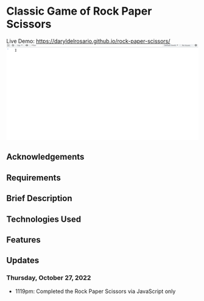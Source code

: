 # Classic Game of Rock Paper Scissors
Live Demo: https://daryldelrosario.github.io/rock-paper-scissors/   
<kbd><img src="gif/rps-js-only.gif" padding="32px"></kbd>

## Acknowledgements

## Requirements

## Brief Description

## Technologies Used

## Features

## Updates
### Thursday, October 27, 2022
* 1119pm: Completed the Rock Paper Scissors via JavaScript only
